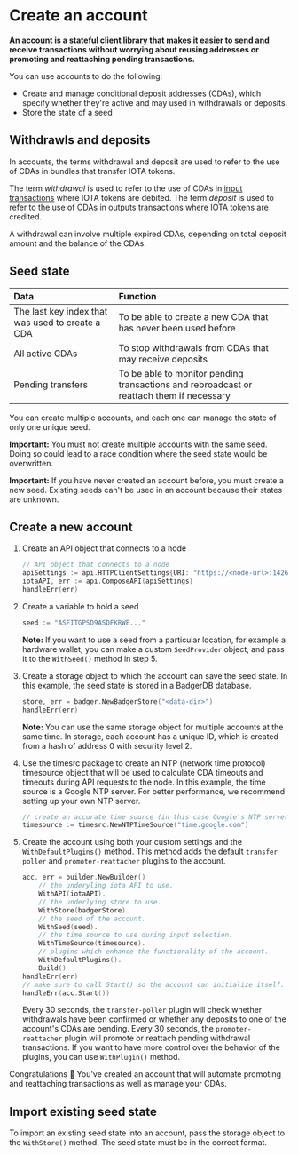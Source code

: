 # Create an account

**An account is a stateful client library that makes it easier to send and receive transactions without worrying about reusing addresses or promoting and reattaching pending transactions.**

You can use accounts to do the following:

* Create and manage conditional deposit addresses (CDAs), which specify whether they're active and may used in withdrawals or deposits.
* Store the state of a seed

## Withdrawls and deposits

In accounts, the terms withdrawal and deposit are used to refer to the use of CDAs in bundles that transfer IOTA tokens.

The term _withdrawal_ is used to refer to the use of CDAs in [input transactions](root://iota-basics/0.1/concepts/bundles-and-transactions.md) where IOTA tokens are debited. The term _deposit_ is used to refer to the use of CDAs in outputs transactions where IOTA tokens are credited.

A withdrawal can involve multiple expired CDAs, depending on total deposit amount and the balance of the CDAs.

## Seed state

|**Data**| **Function**|
|:-----------------|:----------|
|The last key index that was used to create a CDA| To be able to create a new CDA that has never been used before|
|All active CDAs|To stop withdrawals from CDAs that may receive deposits|
|Pending transfers| To be able to monitor pending transactions and rebroadcast or reattach them if necessary|

You can create multiple accounts, and each one can manage the state of only one unique seed.

**Important:** You must not create multiple accounts with the same seed. Doing so could lead to a race condition where the seed state would be overwritten.

**Important:** If you have never created an account before, you must create a new seed. Existing seeds can't be used in an account because their states are unknown.

## Create a new account

1. Create an API object that connects to a node
   
    ```go
    // API object that connects to a node
    apiSettings := api.HTTPClientSettings{URI: "https://<node-url>:14265"}
    iotaAPI, err := api.ComposeAPI(apiSettings)
    handleErr(err)
    ```

2. Create a variable to hold a seed

    ```go
    seed := "ASFITGPSD9ASDFKRWE..."
    ```

     **Note:** If you want to use a seed from a particular location, for example a hardware wallet, you can make a custom `SeedProvider` object, and pass it to the `WithSeed()` method in step 5.

3. Create a storage object to which the account can save the seed state. In this example, the seed state is stored in a BadgerDB database.

    ```go
    store, err = badger.NewBadgerStore("<data-dir>")
    handleErr(err)
    ```

    **Note:** You can use the same storage object for multiple accounts at the same time. In storage, each account has a unique ID, which is created from a hash of address 0 with security level 2.

4. Use the timesrc package to create an NTP (network time protocol) timesource object that will be used to calculate CDA timeouts and timeouts during API requests to the node. In this example, the time source is a Google NTP server. For better performance, we recommend setting up your own NTP server.

     ```go
    // create an accurate time source (in this case Google's NTP server).
    timesource := timesrc.NewNTPTimeSource("time.google.com")
    ```

5. Create the account using both your custom settings and the `WithDefaultPlugins()` method. This method adds the default `transfer poller` and `promoter-reattacher` plugins to the account.

    ```go
    acc, err = builder.NewBuilder()
        // the underyling iota API to use.
        WithAPI(iotaAPI).
        // the underlying store to use.
        WithStore(badgerStore).
        // the seed of the account.
        WithSeed(seed).
        // the time source to use during input selection.
        WithTimeSource(timesource).
        // plugins which enhance the functionality of the account.
        WithDefaultPlugins().
        Build()
    handleErr(err)
    // make sure to call Start() so the account can initialize itself.
    handleErr(acc.Start())
    ```

    Every 30 seconds, the `transfer-poller` plugin will check whether withdrawals have been confirmed or whether any deposits to one of the account's CDAs  are pending. Every 30 seconds, the `promoter-reattacher` plugin will promote or reattach pending withdrawal transactions. If you want to have more control over the behavior of the plugins, you can use `WithPlugin()` method.

Congratulations :tada: You've created an account that will automate promoting and reattaching transactions as well as manage your CDAs.

## Import existing seed state

To import an existing seed state into an account, pass the storage object to the `WithStore()` method. The seed state must be in the correct format.